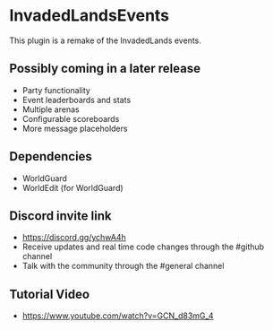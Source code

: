 # InvadedLandsEvents
This plugin is a remake of the InvadedLands events.

## Possibly coming in a later release
- Party functionality
- Event leaderboards and stats
- Multiple arenas
- Configurable scoreboards
- More message placeholders

## Dependencies
- WorldGuard
- WorldEdit (for WorldGuard)

## Discord invite link
- https://discord.gg/ychwA4h
- Receive updates and real time code changes through the #github channel
- Talk with the community through the #general channel

## Tutorial Video
- https://www.youtube.com/watch?v=GCN_d83mG_4